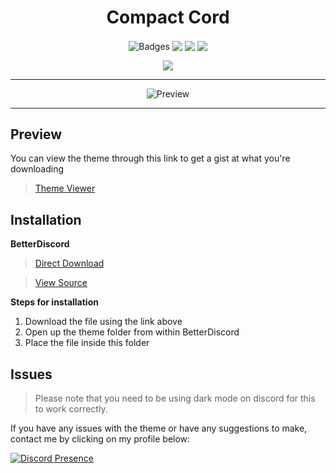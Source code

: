 <h1 align="center">Compact Cord</h1>

<p align="center">
  <img align="center" alt="Badges" src="https://img.shields.io/badge/CC-Online-Green.svg">
  <img align="center" src="https://img.shields.io/badge/Maintained%3F-yes-green.svg">
  <img align="center" src="https://img.shields.io/github/issues/Sczptor/CC-Compact-Cord">
  <img align="center" src="https://img.shields.io/github/license/Sczptor/CC-Compact-Cord?label=license">
</p>

<p align="center">
  <img align="center" src="https://cdn.upload.systems/uploads/XYPUtpvV.png">
</p>

---

<p align="center">
  <img alt="Preview" alt="preview" src="https://cdn.upload.systems/uploads/kSqhhZc9.png">
<p align="center">
  
---

## Preview
  
You can view the theme through this link to get a gist at what you're downloading
  
> [Theme Viewer](https://gibbu.github.io/ThemePreview/?file=https://cdn.jsdelivr.net/gh/Sczptor/Compact-Cord/Compact-Cord.theme.css)
  
## Installation

**BetterDiscord**

> [Direct Download](https://time-to-s.top/u/VHDMM1BR)
  
> [View Source](https://cdn.jsdelivr.net/gh/Sczptor/Compact-Cord/Compact-Cord.theme.css)
  
**Steps for installation**
  
1. Download the file using the link above
2. Open up the theme folder from within BetterDiscord
3. Place the file inside this folder
  
## Issues
  
> Please note that you need to be using dark mode on discord for this to work correctly.
  
If you have any issues with the theme or have any suggestions to make, contact me by clicking on my profile below:
  
[![Discord Presence](https://lanyard-profile-readme.vercel.app/api/494912447509954601)](https://discord.com/users/494912447509954601)  
